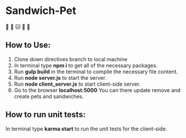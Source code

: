 # Sandwich-Pet

:bread: :hamburger: :cat: :dog: :hamster:

## How to Use:
1. Clone down directives branch to local machine
2. In terminal type **npm i** to get all of the necessary packages.
3. Run **gulp build** in the terminal to compile the necessary file content.
4. Run **node server.js** to start the server.
5. Run **node client_server.js** to start client-side server.
6. Go to the browser
**localhost:5000**
You can there update remove and create pets and sandwiches.


## How to run unit tests:
In terminal type **karma start** to run the unit tests for the client-side.
